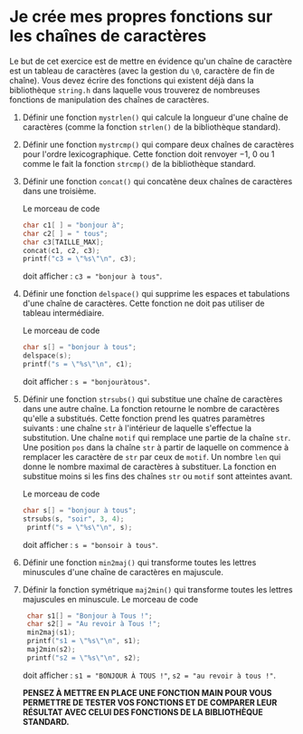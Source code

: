 # Je crée mes propres fonctions sur les chaînes de caractères

Le but de cet exercice est de mettre en évidence qu'un chaîne de caractère est un tableau de caractères (avec la gestion du  `\0`, caractère de fin de chaîne). Vous devez écrire des fonctions qui existent déjà dans la bibliothèque `string.h` dans laquelle vous trouverez de nombreuses fonctions de manipulation des chaînes de caractères.

1. Définir une fonction `mystrlen()` qui calcule la longueur d'une chaîne de caractères (comme la fonction `strlen()` de la bibliothèque standard).
2. Définir une fonction ``mystrcmp()`` qui compare deux chaînes de caractères pour l'ordre lexicographique. Cette fonction doit renvoyer $-1$, $0$ ou $1$ comme le fait la fonction `strcmp()` de la bibliothèque standard.
3. Définir une fonction `concat()` qui concatène deux chaînes de caractères dans une troisième.

   Le morceau de code

    ```c
    char c1[ ] = "bonjour à";
    char c2[ ] = " tous";
    char c3[TAILLE_MAX];
    concat(c1, c2, c3);
    printf("c3 = \"%s\"\n", c3);
    ```

    doit afficher : `c3 = "bonjour à tous"`.
4. Définir une fonction `delspace()` qui supprime les espaces et tabulations d'une chaîne de caractères. Cette fonction ne doit pas utiliser de tableau intermédiaire.

   Le morceau de code

    ```c
    char s[] = "bonjour à tous";
    delspace(s);
    printf("s = \"%s\"\n", c1);
    ```

    doit afficher : `s = "bonjouràtous"`.
5. Définir une fonction `strsubs()` qui substitue une chaîne de caractères dans une autre chaîne. La fonction retourne le nombre de caractères qu'elle a substitués. Cette fonction prend les quatres paramètres suivants : une chaîne `str` à l'intérieur de laquelle s'effectue la substitution. Une chaîne `motif` qui remplace une partie de la chaîne `str`. Une position `pos` dans la chaîne `str` à partir de laquelle on commence à remplacer les caractère de `str` par ceux de `motif`. Un nombre `len` qui donne le nombre maximal de caractères à substituer. La fonction en substitue moins si les fins des chaînes `str` ou `motif` sont atteintes avant.

   Le morceau de code

   ```c
   char s[] = "bonjour à tous";
   strsubs(s, "soir", 3, 4);
    printf("s = \"%s\"\n", s);
   ```

    doit afficher : `s = "bonsoir à tous"`.

6. Définir une fonction `min2maj()` qui transforme toutes les lettres minuscules d'une chaîne de caractères en majuscule.
7. Définir la fonction symétrique `maj2min()` qui transforme toutes les lettres majuscules en minuscule.
   Le morceau de code

   ```c
    char s1[] = "Bonjour à Tous !";
    char s2[] = "Au revoir à Tous !";
    min2maj(s1);
    printf("s1 = \"%s\"\n", s1);
    maj2min(s2);
    printf("s2 = \"%s\"\n", s2);
    ```

    doit afficher : `s1 = "BONJOUR À TOUS !"`, `s2 = "au revoir à tous !"`.

    **PENSEZ À METTRE EN PLACE UNE FONCTION MAIN POUR VOUS PERMETTRE DE TESTER VOS FONCTIONS ET DE COMPARER LEUR RÉSULTAT AVEC CELUI DES FONCTIONS DE LA BIBLIOTHÈQUE STANDARD.**